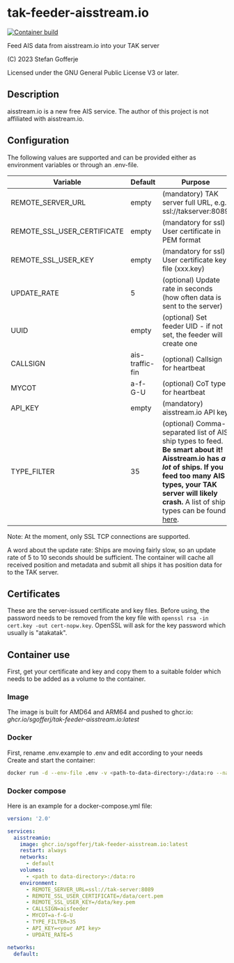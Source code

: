 # tak-feeder-aisstream.io

[![Container build](https://github.com/sgofferj/tak-feeder-aisstream.io/actions/workflows/actions.yml/badge.svg)](https://github.com/sgofferj/tak-feeder-aisstream.io/actions/workflows/actions.yml)

Feed AIS data from aisstream.io into your TAK server

(C) 2023 Stefan Gofferje

Licensed under the GNU General Public License V3 or later.

## Description

aisstream.io is a new free AIS service. The author of this project is not affiliated with aisstream.io.

## Configuration

The following values are supported and can be provided either as environment variables or through an .env-file.

| Variable | Default | Purpose |
|----------|---------|---------|
| REMOTE_SERVER_URL | empty | (mandatory) TAK server full URL, e.g. ssl://takserver:8089 |
| REMOTE_SSL_USER_CERTIFICATE | empty | (mandatory for ssl) User certificate in PEM format |
| REMOTE_SSL_USER_KEY | empty | (mandatory for ssl) User certificate key file (xxx.key) |
| UPDATE_RATE | 5 | (optional) Update rate in seconds (how often data is sent to the server) |
| UUID | empty | (optional) Set feeder UID - if not set, the feeder will create one |
| CALLSIGN | ais-traffic-fin | (optional) Callsign for heartbeat |
| MYCOT | a-f-G-U | (optional) CoT type for heartbeat |
| API_KEY | empty | (mandatory) aisstream.io API key |
| TYPE_FILTER | 35 | (optional) Comma-separated list of AIS ship types to feed. **Be smart about it! Aisstream.io has _a lot_ of ships. If you feed too many AIS types, your TAK server will likely crash.**  A list of ship types can be found [here](https://api.vtexplorer.com/docs/ref-aistypes.html). |

Note: At the moment, only SSL TCP connections are supported.

A word about the update rate: Ships are moving fairly slow, so an update rate of 5 to 10 seconds should be sufficient. The container will cache all received position and metadata and submit all ships it has position data for to the TAK server.

## Certificates

These are the server-issued certificate and key files. Before using, the password needs to be removed from the key file with `openssl rsa -in cert.key -out cert-nopw.key`. OpenSSL will ask for the key password which usually is "atakatak".

## Container use

First, get your certificate and key and copy them to a suitable folder which needs to be added as a volume to the container.

### Image

The image is built for AMD64 and ARM64 and pushed to ghcr.io: _ghcr.io/sgofferj/tak-feeder-aisstream.io:latest_

### Docker

First, rename .env.example to .env and edit according to your needs \
Create and start the container:

```bash
docker run -d --env-file .env -v <path-to-data-directory>:/data:ro --name tak-feeder-aisstream.io --restart always ghcr.io/sgofferj/tak-feeder-aisstream.io:latest
```

### Docker compose

Here is an example for a docker-compose.yml file:

```yaml
version: '2.0'

services:
  aisstreamio:
    image: ghcr.io/sgofferj/tak-feeder-aisstream.io:latest
    restart: always
    networks:
      - default
    volumes:
      - <path to data-directory>:/data:ro
    environment:
      - REMOTE_SERVER_URL=ssl://tak-server:8089
      - REMOTE_SSL_USER_CERTIFICATE=/data/cert.pem
      - REMOTE_SSL_USER_KEY=/data/key.pem
      - CALLSIGN=aisfeeder
      - MYCOT=a-f-G-U
      - TYPE_FILTER=35
      - API_KEY=<your API key>
      - UPDATE_RATE=5

networks:
  default:
